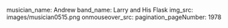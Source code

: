 musician_name: Andrew
band_name: Larry and His Flask
img_src: images/musician0515.png
onmouseover_src: 
pagination_pageNumber: 1978